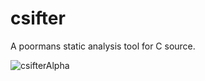 # csifter

A poormans static analysis tool for C source.


![csifterAlpha](https://user-images.githubusercontent.com/44337835/131539324-ad8445f0-5a77-4da3-b67b-c26e3dfac0ff.png)